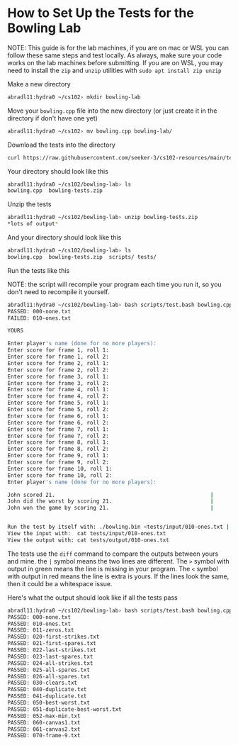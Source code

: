 # How to Set Up the Tests for the Bowling Lab

NOTE: This guide is for the lab machines, if you are on mac or WSL you can follow these same steps and test locally. As always, make sure your code works on the lab machines before submitting. If you are on WSL, you may need to install the `zip` and `unzip` utilities with `sudo apt install zip unzip`

Make a new directory

```bash
abradl11:hydra0 ~/cs102› mkdir bowling-lab
```

Move your `bowling.cpp` file into the new directory (or just create it in the directory if don't have one yet)

```bash
abradl11:hydra0 ~/cs102› mv bowling.cpp bowling-lab/
```

Download the tests into the directory

```bash
curl https://raw.githubusercontent.com/seeker-3/cs102-resources/main/tests/cs102-bowling-tests.zip -o cs102-bowling-tests.zip
```

Your directory should look like this

```bash
abradl11:hydra0 ~/cs102/bowling-lab› ls
bowling.cpp  bowling-tests.zip
```

Unzip the tests

```bash
abradl11:hydra0 ~/cs102/bowling-lab› unzip bowling-tests.zip
*lots of output*
```

And your directory should look like this

```bash
abradl11:hydra0 ~/cs102/bowling-lab› ls
bowling.cpp  bowling-tests.zip  scripts/ tests/
```

Run the tests like this

NOTE: the script will recompile your program each time you run it, so you don't need to recompile it yourself.

```bash
abradl11:hydra0 ~/cs102/bowling-lab› bash scripts/test.bash bowling.cpp
PASSED: 000-none.txt
FAILED: 010-ones.txt

YOURS                                                                   EXPECTED

Enter player's name (done for no more players):                         Enter player's name (done for no more players):
Enter score for frame 1, roll 1:                                        Enter score for frame 1, roll 1:
Enter score for frame 1, roll 2:                                        Enter score for frame 1, roll 2:
Enter score for frame 2, roll 1:                                        Enter score for frame 2, roll 1:
Enter score for frame 2, roll 2:                                        Enter score for frame 2, roll 2:
Enter score for frame 3, roll 1:                                        Enter score for frame 3, roll 1:
Enter score for frame 3, roll 2:                                        Enter score for frame 3, roll 2:
Enter score for frame 4, roll 1:                                        Enter score for frame 4, roll 1:
Enter score for frame 4, roll 2:                                        Enter score for frame 4, roll 2:
Enter score for frame 5, roll 1:                                        Enter score for frame 5, roll 1:
Enter score for frame 5, roll 2:                                        Enter score for frame 5, roll 2:
Enter score for frame 6, roll 1:                                        Enter score for frame 6, roll 1:
Enter score for frame 6, roll 2:                                        Enter score for frame 6, roll 2:
Enter score for frame 7, roll 1:                                        Enter score for frame 7, roll 1:
Enter score for frame 7, roll 2:                                        Enter score for frame 7, roll 2:
Enter score for frame 8, roll 1:                                        Enter score for frame 8, roll 1:
Enter score for frame 8, roll 2:                                        Enter score for frame 8, roll 2:
Enter score for frame 9, roll 1:                                        Enter score for frame 9, roll 1:
Enter score for frame 9, roll 2:                                        Enter score for frame 9, roll 2:
Enter score for frame 10, roll 1:                                       Enter score for frame 10, roll 1:
Enter score for frame 10, roll 2:                                       Enter score for frame 10, roll 2:
Enter player's name (done for no more players):                         Enter player's name (done for no more players):

John scored 21.                                                 |       John scored 20.
John did the worst by scoring 21.                               |       John did the worst by scoring 20.
John won the game by scoring 21.                                |       John won the game by scoring 20.


Run the test by itself with: ./bowling.bin <tests/input/010-ones.txt | sed 's/: /: \n/g'
View the input with:  cat tests/input/010-ones.txt
View the output with: cat tests/output/010-ones.txt
```

The tests use the `diff` command to compare the outputs between yours and mine. the `|` symbol means the two lines are different. The `>` symbol with output in green means the line is missing in your program. The `<` symbol with output in red means the line is extra is yours. If the lines look the same, then it could be a whitespace issue.

Here's what the output should look like if all the tests pass

```bash
abradl11:hydra0 ~/cs102/bowling-lab› bash scripts/test.bash bowling.cpp
PASSED: 000-none.txt
PASSED: 010-ones.txt
PASSED: 011-zeros.txt
PASSED: 020-first-strikes.txt
PASSED: 021-first-spares.txt
PASSED: 022-last-strikes.txt
PASSED: 023-last-spares.txt
PASSED: 024-all-strikes.txt
PASSED: 025-all-spares.txt
PASSED: 026-all-spares.txt
PASSED: 030-clears.txt
PASSED: 040-duplicate.txt
PASSED: 041-duplicate.txt
PASSED: 050-best-worst.txt
PASSED: 051-duplicate-best-worst.txt
PASSED: 052-max-min.txt
PASSED: 060-canvas1.txt
PASSED: 061-canvas2.txt
PASSED: 070-frame-9.txt
```
